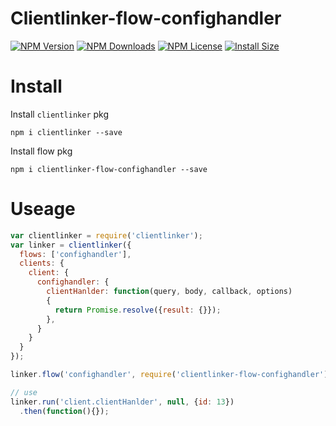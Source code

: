 Clientlinker-flow-confighandler
==============================

[![NPM Version][npm-image]][npm-url]
[![NPM Downloads][downloads-image]][npm-url]
[![NPM License][license-image]][npm-url]
[![Install Size][install-size-image]][install-size-url]


# Install

Install `clientlinker` pkg

```shell
npm i clientlinker --save
```

Install flow pkg

```shell
npm i clientlinker-flow-confighandler --save
```


# Useage

```javascript
var clientlinker = require('clientlinker');
var linker = clientlinker({
  flows: ['confighandler'],
  clients: {
    client: {
      confighandler: {
        clientHanlder: function(query, body, callback, options)
        {
          return Promise.resolve({result: {}});
        },
      }
    }
  }
});

linker.flow('confighandler', require('clientlinker-flow-confighandler'));

// use
linker.run('client.clientHanlder', null, {id: 13})
  .then(function(){});
```


[npm-image]: https://img.shields.io/npm/v/clientlinker-flow-confighandler.svg
[downloads-image]: https://img.shields.io/npm/dm/clientlinker-flow-confighandler.svg
[npm-url]: https://www.npmjs.org/package/clientlinker-flow-confighandler
[license-image]: https://img.shields.io/npm/l/clientlinker-flow-confighandler.svg
[install-size-url]: https://packagephobia.now.sh/result?p=clientlinker-flow-confighandler
[install-size-image]: https://packagephobia.now.sh/badge?p=clientlinker-flow-confighandler
